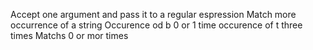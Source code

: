 Accept one argument and pass it to a regular espression
Match more occurrence of a string
Occurence od b 0 or 1 time
occurence of t three times
Matchs 0 or mor times
